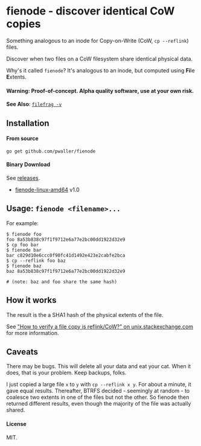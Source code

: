 fienode - discover identical CoW copies
=======================================

Something analogous to an inode for Copy-on-Write (CoW, `cp --reflink`) files.

Discover when two files on a CoW filesystem share identical physical data.

Why's it called `fienode`? It's analogous to an inode,
but computed using **Fi**le **E**xtents.

#### Warning: Proof-of-concept. Alpha quality software, use at your own risk.

**See Also**: [`filefrag -v`](https://en.wikipedia.org/wiki/E2fsprogs)

## Installation

#### From source

```
go get github.com/pwaller/fienode
```

#### Binary Download

See [releases](https://github.com/pwaller/fienode/releases/).

* [fienode-linux-amd64]( https://github.com/pwaller/fienode/releases/download/v1.0/fienode-linux-amd64) v1.0

## Usage: `fienode <filename>...`

For example:

```
$ fienode foo
foo 8a53b838c97f1f9712e6a77e2bc00dd1922d32e9
$ cp foo bar
$ fienode bar
bar c829d10e6ccc0f90fc41d1492e423e2cabfe2bca
$ cp --reflink foo baz
$ fienode baz
baz 8a53b838c97f1f9712e6a77e2bc00dd1922d32e9

# (note: baz and foo share the same hash)
```

## How it works

The result is the a SHA1 hash of the physical extents of the file.

See
["How to verify a file copy is reflink/CoW?" on unix.stackexchange.com](http://unix.stackexchange.com/a/277033/26224)
for more information.

## Caveats

There may be bugs. This will delete all your data and eat your cat.
When it does, that is your problem. Keep backups, folks.

I just copied a large file `x` to `y` with `cp --reflink x y`. For about a
minute, it gave equal results. Thereafter, BTRFS decided - seemingly at
random - to coalesce two extents in one of the files but not the other.
So fienode then returned different results, even though the majority of the
file was actually shared.

#### License

MIT.
